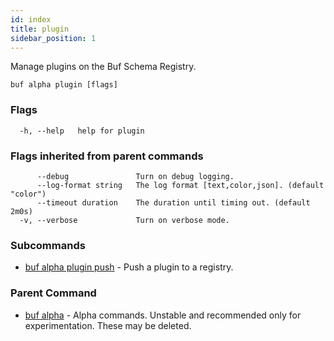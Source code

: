 ```yaml
---
id: index
title: plugin
sidebar_position: 1
---
```

Manage plugins on the Buf Schema Registry.

```
buf alpha plugin [flags]
```

### Flags

```
  -h, --help   help for plugin
```

### Flags inherited from parent commands

```
      --debug               Turn on debug logging.
      --log-format string   The log format [text,color,json]. (default "color")
      --timeout duration    The duration until timing out. (default 2m0s)
  -v, --verbose             Turn on verbose mode.
```

### Subcommands

* [buf alpha plugin push](push)	 - Push a plugin to a registry.

### Parent Command

* [buf alpha](index)	 - Alpha commands. Unstable and recommended only for experimentation. These may be deleted.
